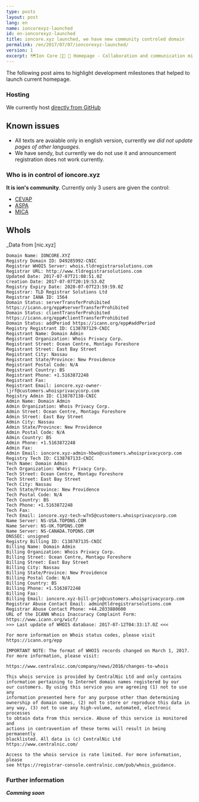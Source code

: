 ```yaml
---
type: posts
layout: post
lang: en
name: ioncorexyz-launched
id: en-ioncorexyz-launched
title: ioncore.xyz launched, we have new community controled domain
permalink: /en/2017/07/07/ioncorexyz-launched/
version: 1
excerpt: 🗺️Ion Core 👯👯 👛 Homepage - Collaboration and communication milestones that will help preserve a reliable experience for users of the Ion software client over following years. 
---
```


The following post aims to highlight development milestones that helped to launch current homepage.

### Hosting
We currently host [directly from GitHub](https://github.com/cevap/ioncore.xyz/)

## Known issues

 * All texts are avaiable only in english version, currently _we did not update pages of other languages_.
 * We have sendy, but currently we do not use it and announcement registration does not work currently.

### Who is in control of ioncore.xyz

**It is ion's community**. Currently only 3 users are given the control:

 * [CEVAP](https://github.com/cevap/)
 * [ASPA](https://github.com/aspaas/)
 * [MICA](https://github.com/mitchellcash/)

## WhoIs

_Data from [nic.xyz]
```
Domain Name: IONCORE.XYZ
Registry Domain ID: D49285992-CNIC
Registrar WHOIS Server: whois.tldregistrarsolutions.com
Registrar URL: http://www.tldregistrarsolutions.com
Updated Date: 2017-07-07T21:08:51.0Z
Creation Date: 2017-07-07T20:19:53.0Z
Registry Expiry Date: 2020-07-07T23:59:59.0Z
Registrar: TLD Registrar Solutions Ltd
Registrar IANA ID: 1564
Domain Status: serverTransferProhibited https://icann.org/epp#serverTransferProhibited
Domain Status: clientTransferProhibited https://icann.org/epp#clientTransferProhibited
Domain Status: addPeriod https://icann.org/epp#addPeriod
Registry Registrant ID: C138787129-CNIC
Registrant Name: Domain Admin
Registrant Organization: Whois Privacy Corp.
Registrant Street: Ocean Centre, Montagu Foreshore
Registrant Street: East Bay Street
Registrant City: Nassau
Registrant State/Province: New Providence
Registrant Postal Code: N/A
Registrant Country: BS
Registrant Phone: +1.5163872248
Registrant Fax:
Registrant Email: ioncore.xyz-owner-ljrf@customers.whoisprivacycorp.com
Registry Admin ID: C138787138-CNIC
Admin Name: Domain Admin
Admin Organization: Whois Privacy Corp.
Admin Street: Ocean Centre, Montagu Foreshore
Admin Street: East Bay Street
Admin City: Nassau
Admin State/Province: New Providence
Admin Postal Code: N/A
Admin Country: BS
Admin Phone: +1.5163872248
Admin Fax:
Admin Email: ioncore.xyz-admin-hbwo@customers.whoisprivacycorp.com
Registry Tech ID: C138787133-CNIC
Tech Name: Domain Admin
Tech Organization: Whois Privacy Corp.
Tech Street: Ocean Centre, Montagu Foreshore
Tech Street: East Bay Street
Tech City: Nassau
Tech State/Province: New Providence
Tech Postal Code: N/A
Tech Country: BS
Tech Phone: +1.5163872248
Tech Fax:
Tech Email: ioncore.xyz-tech-w7n5@customers.whoisprivacycorp.com
Name Server: NS-USA.TOPDNS.COM
Name Server: NS-UK.TOPDNS.COM
Name Server: NS-CANADA.TOPDNS.COM
DNSSEC: unsigned
Registry Billing ID: C138787135-CNIC
Billing Name: Domain Admin
Billing Organization: Whois Privacy Corp.
Billing Street: Ocean Centre, Montagu Foreshore
Billing Street: East Bay Street
Billing City: Nassau
Billing State/Province: New Providence
Billing Postal Code: N/A
Billing Country: BS
Billing Phone: +1.5163872248
Billing Fax:
Billing Email: ioncore.xyz-bill-prjo@customers.whoisprivacycorp.com
Registrar Abuse Contact Email: admin@tldregistrarsolutions.com
Registrar Abuse Contact Phone: +44.2033880600
URL of the ICANN Whois Inaccuracy Complaint Form: https://www.icann.org/wicf/
>>> Last update of WHOIS database: 2017-07-12T04:33:17.0Z <<<

For more information on Whois status codes, please visit https://icann.org/epp

IMPORTANT NOTE: The format of WHOIS records changed on March 1, 2017.
For more information, please visit:

https://www.centralnic.com/company/news/2016/changes-to-whois

This whois service is provided by CentralNic Ltd and only contains
information pertaining to Internet domain names registered by our
our customers. By using this service you are agreeing (1) not to use any
information presented here for any purpose other than determining
ownership of domain names, (2) not to store or reproduce this data in
any way, (3) not to use any high-volume, automated, electronic processes
to obtain data from this service. Abuse of this service is monitored and
actions in contravention of these terms will result in being permanently
blacklisted. All data is (c) CentralNic Ltd https://www.centralnic.com/

Access to the whois service is rate limited. For more information, please
see https://registrar-console.centralnic.com/pub/whois_guidance.
```


### Further information

  _**Comming soon**_

